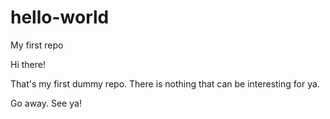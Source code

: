 # hello-world
My first repo

Hi there! 

That's my first dummy repo. 
There is nothing that can be interesting for ya. 

Go away. 
See ya!
